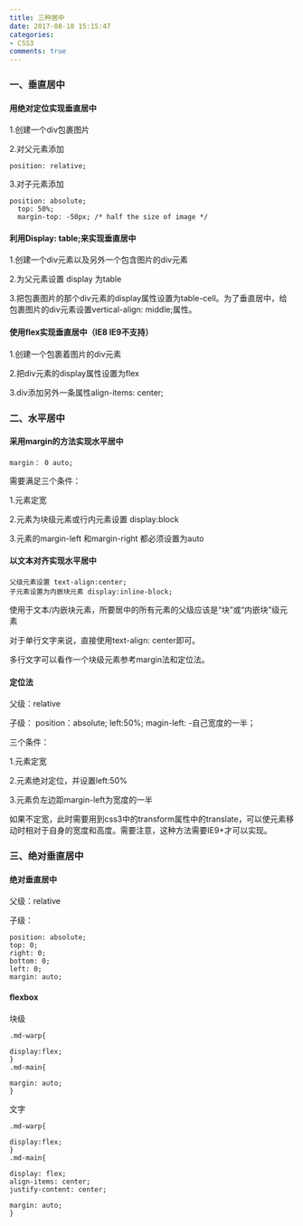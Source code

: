 ```yaml
---
title: 三种居中
date: 2017-08-18 15:15:47
categories:
- CSS3
comments: true
---
```



### 一、垂直居中
#### 用绝对定位实现垂直居中

1.创建一个div包裹图片

2.对父元素添加


```
position: relative;
```

3.对子元素添加


```
position: absolute;
  top: 50%;
  margin-top: -50px; /* half the size of image */
```

#### 利用Display: table;来实现垂直居中
1.创建一个div元素以及另外一个包含图片的div元素

2.为父元素设置 display 为table

3.把包裹图片的那个div元素的display属性设置为table-cell。为了垂直居中，给包裹图片的div元素设置vertical-align: middle;属性。

#### 使用flex实现垂直居中（IE8 IE9不支持）
1.创建一个包裹着图片的div元素

2.把div元素的display属性设置为flex

3.div添加另外一条属性align-items: center;

### 二、水平居中
#### 采用margin的方法实现水平居中

```
margin： 0 auto;
```

需要满足三个条件：

1.元素定宽

2.元素为块级元素或行内元素设置 display:block

3.元素的margin-left 和margin-right 都必须设置为auto

#### 以文本对齐实现水平居中

```
父级元素设置 text-align:center;
子元素设置为内嵌块元素 display:inline-block;
```

使用于文本/内嵌块元素，所要居中的所有元素的父级应该是“块”或“内嵌块”级元素

对于单行文字来说，直接使用text-align: center即可。

多行文字可以看作一个块级元素参考margin法和定位法。

#### 定位法
父级：relative

子级：
position：absolute;
left:50%;
magin-left: -自己宽度的一半；

三个条件：

1.元素定宽

2.元素绝对定位，并设置left:50%

3.元素负左边距margin-left为宽度的一半

如果不定宽，此时需要用到css3中的transform属性中的translate，可以使元素移动时相对于自身的宽度和高度。需要注意，这种方法需要IE9+才可以实现。

### 三、绝对垂直居中
#### 绝对垂直居中
父级：relative

子级：


```
position: absolute;
top: 0;
right: 0;
bottom: 0;
left: 0;
margin: auto;
```

#### flexbox
块级


```
.md-warp{

display:flex;
}
.md-main{

margin: auto;
}
```


文字


```
.md-warp{

display:flex;
}
.md-main{

display: flex;
align-items: center;
justify-content: center;

margin: auto;
}
```


